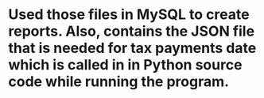 # Used those files in MySQL to create reports. Also, contains the JSON file that is needed for tax payments date which is called in in Python source code while running the program.
